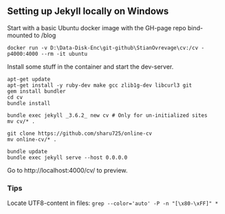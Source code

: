 ## Setting up Jekyll locally on Windows
 
Start with a basic Ubuntu docker image with the GH-page repo bind-mounted to /blog

```
docker run -v D:\Data-Disk-Enc\git-github\StianOvrevage\cv:/cv -p4000:4000 --rm -it ubuntu
```

Install some stuff in the container and start the dev-server.
```
apt-get update
apt-get install -y ruby-dev make gcc zlib1g-dev libcurl3 git
gem install bundler
cd cv
bundle install

bundle exec jekyll _3.6.2_ new cv # Only for un-initialized sites
mv cv/* .

git clone https://github.com/sharu725/online-cv
mv online-cv/* .

bundle update
bundle exec jekyll serve --host 0.0.0.0
```

Go to http://localhost:4000/cv/ to preview.

### Tips

Locate UTF8-content in files: `grep --color='auto' -P -n "[\x80-\xFF]" *`

